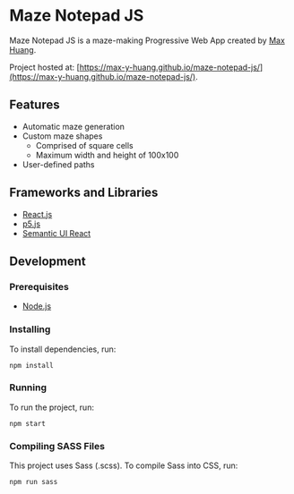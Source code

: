 # Maze Notepad JS

Maze Notepad JS is a maze-making Progressive Web App created by [Max Huang](https://github.com/max-y-huang/).

Project hosted at: [https://max-y-huang.github.io/maze-notepad-js/](https://max-y-huang.github.io/maze-notepad-js/).

## Features

* Automatic maze generation
* Custom maze shapes
  * Comprised of square cells
  * Maximum width and height of 100x100
* User-defined paths

## Frameworks and Libraries

* [React.js](https://reactjs.org/)
* [p5.js](https://p5js.org/)
* [Semantic UI React](https://react.semantic-ui.com/)

## Development

### Prerequisites

* [Node.js](https://nodejs.org/)

### Installing

To install dependencies, run:
```
npm install
```

### Running

To run the project, run:
```
npm start
```

### Compiling SASS Files

This project uses Sass (.scss). To compile Sass into CSS, run:
```
npm run sass
```
